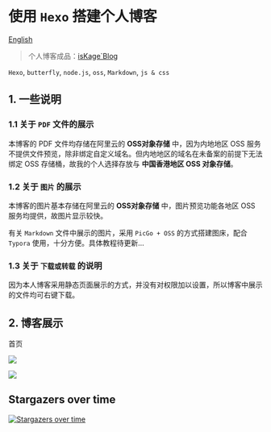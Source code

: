 # 使用 `Hexo` 搭建个人博客

[English](./README_en.md)

> 个人博客成品：[isKage`Blog](https://blog/iskage/online/)

`Hexo`, `butterfly`, `node.js`, `oss`, `Markdown`, `js & css`

## 1. 一些说明

### 1.1 关于 `PDF` 文件的展示

本博客的 PDF 文件均存储在阿里云的 **OSS对象存储** 中，因为内地地区 OSS 服务不提供文件预览，除非绑定自定义域名。但内地地区的域名在未备案的前提下无法绑定 OSS 存储桶，故我的个人选择存放与 **中国香港地区 OSS 对象存储**。

### 1.2 关于 `图片` 的展示

本博客的图片基本存储在阿里云的 **OSS对象存储** 中，图片预览功能各地区 OSS 服务均提供，故图片显示较快。

有关 `Markdown` 文件中展示的图片，采用 `PicGo + OSS` 的方式搭建图床，配合 `Typora` 使用，十分方便。具体教程待更新...

### 1.3 关于 `下载或转载` 的说明

因为本人博客采用静态页面展示的方式，并没有对权限加以设置，所以博客中展示的文件均可右键下载。


## 2. 博客展示

首页

![](https://blog-iskage.oss-cn-hangzhou.aliyuncs.com/images/QQ_1737362097565.png)


![](https://blog-iskage.oss-cn-hangzhou.aliyuncs.com/images/QQ_1737362146995.png)

## Stargazers over time
[![Stargazers over time](https://starchart.cc/isKage/iskage.github.io.svg?variant=adaptive)](https://starchart.cc/isKage/iskage.github.io)